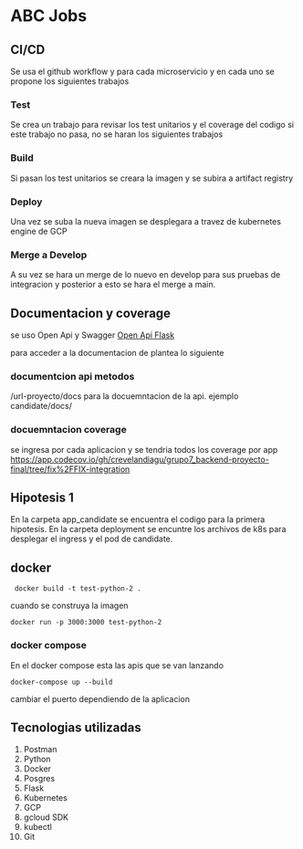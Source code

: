 # ABC Jobs

## CI/CD
Se usa el github workflow y para cada microservicio
y en cada uno se propone los siguientes trabajos

### Test

Se crea un trabajo para  revisar los test unitarios y el coverage del codigo
si este trabajo no pasa, no se haran los siguientes trabajos
### Build

Si pasan los test unitarios se creara la imagen y se subira a
artifact registry

### Deploy

Una vez se suba la nueva imagen se desplegara a travez de kubernetes engine de GCP

### Merge a Develop

A su vez se hara un merge de lo nuevo en develop para sus pruebas de
integracion y posterior a esto se hara el merge a main.

## Documentacion y coverage

se uso Open Api y Swagger [Open Api Flask](https://luolingchun.github.io/flask-openapi3/v2.x/)

para acceder a la documentacion de plantea lo siguiente

### documentcion api metodos
/url-proyecto/docs para la docuemntacion de la api. ejemplo candidate/docs/

### docuemntacion coverage
se ingresa por cada aplicacion y se tendria todos los coverage por app
https://app.codecov.io/gh/crevelandiagu/grupo7_backend-proyecto-final/tree/fix%2FFIX-integration

## Hipotesis 1

En la carpeta app_candidate se encuentra el codigo para la primera hipotesis.
En la carpeta deployment se encuntre los archivos de k8s para desplegar el ingress y el pod
de candidate.


## docker

```shell
 docker build -t test-python-2 . 
```
cuando se construya la imagen 


```shell
docker run -p 3000:3000 test-python-2 
```

### docker compose 

En el docker compose esta las apis que se van lanzando

```shell
docker-compose up --build
```

cambiar el puerto dependiendo de la aplicacion

## Tecnologias utilizadas
1. Postman
2. Python
3. Docker
4. Posgres
5. Flask
6. Kubernetes
7. GCP
8. gcloud SDK
9. kubectl
10. Git

